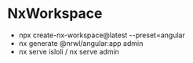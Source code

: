 # NxWorkspace

- npx create-nx-workspace@latest --preset=angular
- nx generate @nrwl/angular:app admin
- nx serve isloli / nx serve admin
